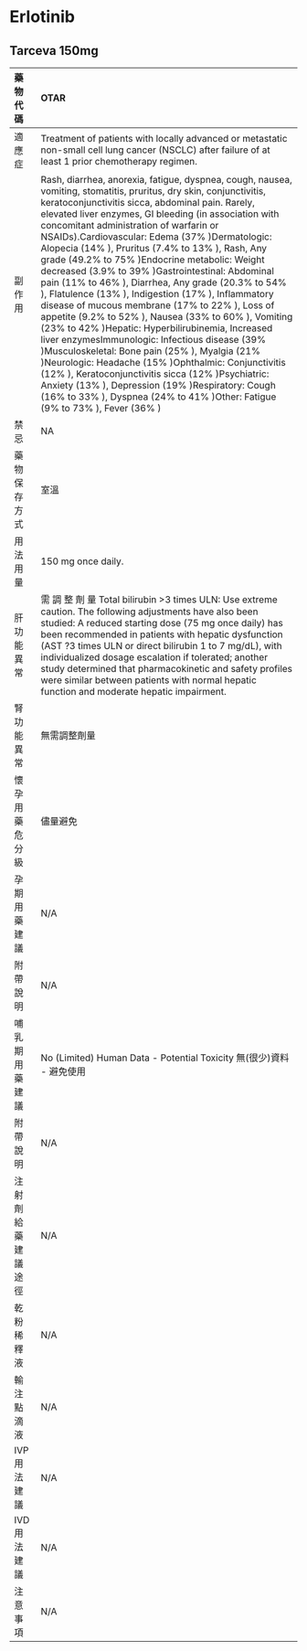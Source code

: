 # Erlotinib

## Tarceva 150mg

| 藥物代碼 | OTAR |
| :--- | :--- |
| 適應症 | Treatment of patients with locally advanced or metastatic non-small cell lung cancer \(NSCLC\) after failure of at least 1 prior chemotherapy regimen. |
| 副作用 | Rash, diarrhea, anorexia, fatigue, dyspnea, cough, nausea, vomiting, stomatitis, pruritus, dry skin, conjunctivitis, keratoconjunctivitis sicca, abdominal pain. Rarely, elevated liver enzymes, GI bleeding \(in association with concomitant administration of warfarin or NSAIDs\).Cardiovascular: Edema \(37% \)Dermatologic: Alopecia \(14% \), Pruritus \(7.4% to 13% \), Rash, Any grade \(49.2% to 75% \)Endocrine metabolic: Weight decreased \(3.9% to 39% \)Gastrointestinal: Abdominal pain \(11% to 46% \), Diarrhea, Any grade \(20.3% to 54% \), Flatulence \(13% \), Indigestion \(17% \), Inflammatory disease of mucous membrane \(17% to 22% \), Loss of appetite \(9.2% to 52% \), Nausea \(33% to 60% \), Vomiting \(23% to 42% \)Hepatic: Hyperbilirubinemia, Increased liver enzymesImmunologic: Infectious disease \(39% \)Musculoskeletal: Bone pain \(25% \), Myalgia \(21% \)Neurologic: Headache \(15% \)Ophthalmic: Conjunctivitis \(12% \), Keratoconjunctivitis sicca \(12% \)Psychiatric: Anxiety \(13% \), Depression \(19% \)Respiratory: Cough \(16% to 33% \), Dyspnea \(24% to 41% \)Other: Fatigue \(9% to 73% \), Fever \(36% \) |
| 禁忌 | NA |
| 藥物保存方式 | 室溫 |
| 用法用量 | 150 mg once daily. |
| 肝功能異常 | 需 調 整 劑 量  Total bilirubin &gt;3 times ULN: Use extreme caution. The following adjustments have also been studied: A reduced starting dose \(75 mg once daily\) has been recommended in patients with hepatic dysfunction \(AST ?3 times ULN or direct bilirubin 1 to 7 mg/dL\), with individualized dosage escalation if tolerated; another study determined that pharmacokinetic and safety profiles were similar between patients with normal hepatic function and moderate hepatic impairment. |
| 腎功能異常 | 無需調整劑量 |
| 懷孕用藥危分級 | 儘量避免 |
| 孕期用藥建議 | N/A |
| 附帶說明 | N/A |
| 哺乳期用藥建議 | No \(Limited\) Human Data - Potential Toxicity 無\(很少\)資料 - 避免使用 |
| 附帶說明 | N/A |
| 注射劑給藥建議途徑 | N/A |
| 乾粉稀釋液 | N/A |
| 輸注點滴液 | N/A |
| IVP 用法建議 | N/A |
| IVD 用法建議 | N/A |
| 注意事項 | N/A |

